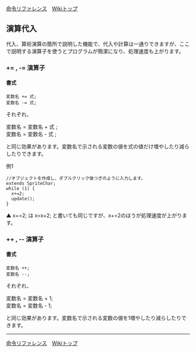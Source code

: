 
[命令リファレンス](./reference)&emsp;[Wikiトップ](./)

<title>命令リファレンス - 演算代入</title>

## 演算代入

代入、算術演算の箇所で説明した機能で、代入や計算は一通りできますが、ここで説明する演算子を使うとプログラムが簡潔になり、処理速度も上がります。

### += , -= 演算子

#### 書式
```
変数名 += 式;
変数名 -= 式;
```

それぞれ、  

変数名 = 変数名 + 式 ;  
変数名 = 変数名 - 式 ;  

と同じ効果があります。変数名で示される変数の値を式の値だけ増やしたり減らしたりできます。

例1

```
//オブジェクトを作成し、ダブルクリック後つぎのように入力します。
extends SpriteChar;
while (1) {
  x+=2;
  update();
}
```
▲ x+=2; は x=x+2; と書いても同じですが、x+=2のほうが処理速度が上がります。

### ++ , -- 演算子


#### 書式
```
変数名 ++;
変数名 --;
```

それぞれ、

変数名 = 変数名 + 1;  
変数名 = 変数名 - 1;

と同じ効果があります。変数名で示される変数の値を1増やしたり減らしたりできます。

***

[命令リファレンス](./reference)&emsp;[Wikiトップ](./)


